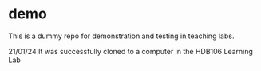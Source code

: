 # demo
This is a dummy repo for demonstration and testing in teaching labs.

21/01/24 It was successfully cloned to a computer in the HDB106 Learning Lab
